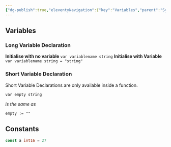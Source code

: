```yaml
---
{"dg-publish":true,"eleventyNavigation":{"key":"Variables","parent":"Syntax"},"permalink":"/tech-notes/programming/go/syntax/variables/","dgHomeLink":true,"dgPassFrontmatter":true}
---
```


## Variables

### Long Variable Declaration

**Initialise with no variable**
`var variablename string`
**Initialise with Variable**
`var variablename string = "string"`

### Short Variable Declaration

Short Variable Declarations are only available inside a function.

`var empty string`

_is the same as_

`empty := ""`

## Constants
```go
const a int16 = 27
```

